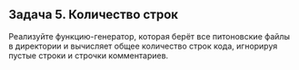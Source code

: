 ## Задача 5. Количество строк
Реализуйте функцию-генератор, которая берёт все питоновские файлы в директории 
и вычисляет общее количество строк кода, игнорируя пустые строки и строчки комментариев. 



